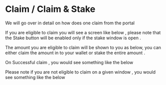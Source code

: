 # Claim / Claim & Stake

We will go over in detail on how does one claim from the portal

If you are eligible to claim you will see a screen like below , please note that the Stake button will be enabled only if the stake window is open .

The amount you are eligible to claim will be shown to you as below, you can either claim the amount in to your wallet or stake the entire amount .

<ImageViewer src="/assets/images/products/Airdrop/available-to-claim.webp" alt="claim"/>

On Successful claim , you would see something like the below

<ImageViewer src="/assets/images/products/Airdrop/successfuly-claimed.webp" alt="claim"/>

Please note if you are not eligible to claim on a given window , you would see something like the below

<ImageViewer src="/assets/images/products/Airdrop/not-eligable-to-claim.webp" alt="claim"/>
